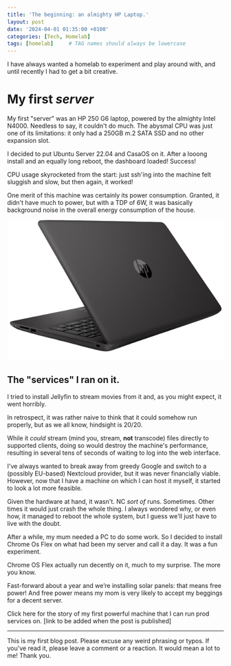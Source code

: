 ```yaml
---
title: 'The beginning: an almighty HP Laptop.'
layout: post
date: '2024-04-01 01:35:00 +0100'
categories: [Tech, Homelab]
tags: [homelab]     # TAG names should always be lowercase
---
```


I have always wanted a homelab to experiment and play around with, and until recently I had to get a bit creative.

# My first *server*

My first "server" was an HP 250 G6 laptop, powered by the almighty Intel N4000. Needless to say, it couldn't do much. The abysmal CPU was just one of its limitations: it only had a 250GB m.2 SATA SSD and no other expansion slot.

I decided to put Ubuntu Server 22.04 and CasaOS on it. After a looong install and an equally long reboot, the dashboard loaded! Success!

CPU usage skyrocketed from the start: just ssh'ing into the machine felt sluggish and slow, but then again, it worked!

One merit of this machine was certainly its power consumption. Granted, it didn't have much to power, but with a TDP of 6W, it was basically background noise in the overall energy consumption of the house.

![laptopImg](/assets/postsAssets/2024-04-02-HpLaptop/laptopImg.png "The stupid thing.")

## The "services" I ran on it.

I tried to install Jellyfin to stream movies from it and, as you might expect, it went horribly.

In retrospect, it was rather naive to think that it could somehow run properly, but as we all know, hindsight is 20/20.

While it *could* stream (mind you, stream, **not** transcode) files directly to supported clients, doing so would destroy the machine's performance, resulting in several tens of seconds of waiting to log into the web interface.

I've always wanted to break away from greedy Google and switch to a (possibly EU-based) Nextcloud provider, but it was never financially viable. However, now that I have a machine on which I can host it myself, it started to look a lot more feasible.

Given the hardware at hand, it wasn't. NC *sort of* runs. Sometimes. Other times it would just crash the whole thing. I always wondered why, or even how, it managed to reboot the whole system, but I guess we'll just have to live with the doubt.

After a while, my mum needed a PC to do some work. So I decided to install Chrome Os Flex on what had been my server and call it a day. It was a fun experiment.

Chrome OS Flex actually run decently on it, much to my surprise. The more you know. 

Fast-forward about a year and we’re installing solar panels: that means free power! And free power means my mom is very likely to accept my beggings for a decent server.

Click here for the story of my first powerful machine that I can run prod services on. [link to be added when the post is published]
- - -
This is my first blog post. Please excuse any weird phrasing or typos. 
If you've read it, please leave a comment or a reaction. It would mean a lot to me! Thank you. 